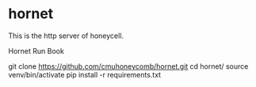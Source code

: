 # hornet
This is the http server of honeycell.

Hornet Run Book

git clone https://github.com/cmuhoneycomb/hornet.git
cd hornet/
source venv/bin/activate
pip install -r requirements.txt
